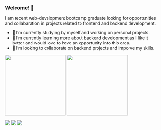 ### Welcome! 👋

I am recent web-development bootcamp graduate looking for opportunities and collabaration in projects related to frontend and backend development.
- 🔭 I’m currently studying by myself and working on personal projects.
- 🌱 I’m currently learning more about backend development as I like it better and would love to have an opportunity into this area.
- 🤝 I’m looking to collaborate on backend projects and imporve my skills. 


[<img src="https://github-readme-stats.vercel.app/api/top-langs/?username=DiasSergio" height=200>](https://github.com/DiasSergio)
[<img src="https://github-readme-stats.vercel.app/api?username=DiasSergio" height=200 >](https://github.com/DiasSergio)

 [<img src="https://img.shields.io/badge/linkedin-%230077B5.svg?&style=for-the-badge&logo=linkedin&logoColor=white" >](https://www.linkedin.com/in/s%C3%A9rgio-pereira-dias-790557161/) 
 [<img src = "https://img.shields.io/badge/instagram-%23E4405F.svg?&style=for-the-badge&logo=instagram&logoColor=white">](https://www.instagram.com/sergiopdias/)
 [<img src = "https://img.shields.io/badge/facebook-%231877F2.svg?&style=for-the-badge&logo=facebook&logoColor=white">](https://www.facebook.com/sergio.pereiradias)

